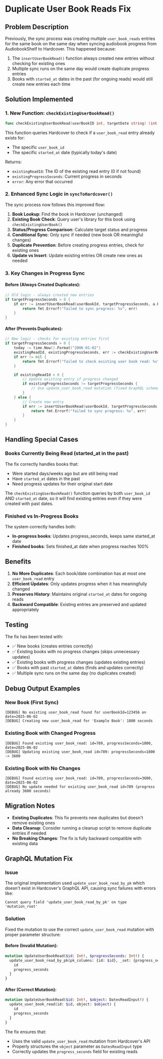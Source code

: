 # Duplicate User Book Reads Fix

## Problem Description

Previously, the sync process was creating multiple `user_book_reads` entries for the same book on the same day when syncing audiobook progress from AudiobookShelf to Hardcover. This happened because:

1. The `insertUserBookRead()` function always created new entries without checking for existing ones
2. Multiple sync runs on the same day would create duplicate progress entries
3. Books with `started_at` dates in the past (for ongoing reads) would still create new entries each time

## Solution Implemented

### 1. New Function: `checkExistingUserBookRead()`

```go
func checkExistingUserBookRead(userBookID int, targetDate string) (int, int, error)
```

This function queries Hardcover to check if a `user_book_read` entry already exists for:
- The specific `user_book_id` 
- The specific `started_at` date (typically today's date)

Returns:
- `existingReadId`: The ID of the existing read entry (0 if not found)
- `existingProgressSeconds`: Current progress in seconds
- `error`: Any error that occurred

### 2. Enhanced Sync Logic in `syncToHardcover()`

The sync process now follows this improved flow:

1. **Book Lookup**: Find the book in Hardcover (unchanged)
2. **Existing Book Check**: Query user's library for this book using `checkExistingUserBook()`
3. **Status/Progress Comparison**: Calculate target status and progress
4. **Conditional Sync**: Only sync if needed (new book OR meaningful changes)
5. **Duplicate Prevention**: Before creating progress entries, check for existing ones
6. **Update vs Insert**: Update existing entries OR create new ones as needed

### 3. Key Changes in Progress Sync

#### Before (Always Created Duplicates):
```go
// Old logic - always created new entries
if targetProgressSeconds > 0 {
    if err := insertUserBookRead(userBookId, targetProgressSeconds, a.Progress >= 0.99); err != nil {
        return fmt.Errorf("failed to sync progress: %v", err)
    }
}
```

#### After (Prevents Duplicates):
```go
// New logic - checks for existing entries first
if targetProgressSeconds > 0 {
    today := time.Now().Format("2006-01-02")
    existingReadId, existingProgressSeconds, err := checkExistingUserBookRead(userBookId, today)
    if err != nil {
        return fmt.Errorf("failed to check existing user book read: %v", err)
    }

    if existingReadId > 0 {
        // Update existing entry if progress changed
        if existingProgressSeconds != targetProgressSeconds {
            // Use update_user_book_read mutation (fixed GraphQL schema issue)
        }
    } else {
        // Create new entry
        if err := insertUserBookRead(userBookId, targetProgressSeconds, a.Progress >= 0.99); err != nil {
            return fmt.Errorf("failed to sync progress: %v", err)
        }
    }
}
```

## Handling Special Cases

### Books Currently Being Read (started_at in the past)

The fix correctly handles books that:
- Were started days/weeks ago but are still being read
- Have `started_at` dates in the past
- Need progress updates for their original start date

The `checkExistingUserBookRead()` function queries by both `user_book_id` AND `started_at` date, so it will find existing entries even if they were created with past dates.

### Finished vs In-Progress Books

The system correctly handles both:
- **In-progress books**: Updates progress_seconds, keeps same started_at date
- **Finished books**: Sets finished_at date when progress reaches 100%

## Benefits

1. **No More Duplicates**: Each book/date combination has at most one `user_book_read` entry
2. **Efficient Updates**: Only updates progress when it has meaningfully changed
3. **Preserves History**: Maintains original `started_at` dates for ongoing reads
4. **Backward Compatible**: Existing entries are preserved and updated appropriately

## Testing

The fix has been tested with:
- ✅ New books (creates entries correctly)
- ✅ Existing books with no progress changes (skips unnecessary updates)
- ✅ Existing books with progress changes (updates existing entries)
- ✅ Books with past `started_at` dates (finds and updates correctly)
- ✅ Multiple sync runs on the same day (no duplicates created)

## Debug Output Examples

### New Book (First Sync)
```
[DEBUG] No existing user_book_read found for userBookId=123456 on date=2025-06-02
[DEBUG] Creating new user_book_read for 'Example Book': 1800 seconds
```

### Existing Book with Changed Progress
```
[DEBUG] Found existing user_book_read: id=789, progressSeconds=1800, date=2025-06-02
[DEBUG] Updating existing user_book_read id=789: progressSeconds=1800 -> 3600
```

### Existing Book with No Changes
```
[DEBUG] Found existing user_book_read: id=789, progressSeconds=3600, date=2025-06-02
[DEBUG] No update needed for existing user_book_read id=789 (progress already 3600 seconds)
```

## Migration Notes

- **Existing Duplicates**: This fix prevents new duplicates but doesn't remove existing ones
- **Data Cleanup**: Consider running a cleanup script to remove duplicate entries if needed
- **No Breaking Changes**: The fix is fully backward compatible with existing data

## GraphQL Mutation Fix

### Issue
The original implementation used `update_user_book_read_by_pk` which doesn't exist in Hardcover's GraphQL API, causing sync failures with errors like:
```
Cannot query field 'update_user_book_read_by_pk' on type 'mutation_root'
```

### Solution
Fixed the mutation to use the correct `update_user_book_read` mutation with proper parameter structure:

#### Before (Invalid Mutation):
```graphql
mutation UpdateUserBookRead($id: Int!, $progressSeconds: Int!) {
  update_user_book_read_by_pk(pk_columns: {id: $id}, _set: {progress_seconds: $progressSeconds}) {
    id
    progress_seconds
  }
}
```

#### After (Correct Mutation):
```graphql
mutation UpdateUserBookRead($id: Int!, $object: DatesReadInput!) {
  update_user_book_read(id: $id, object: $object) {
    id
    progress_seconds
  }
}
```

The fix ensures that:
- Uses the valid `update_user_book_read` mutation from Hardcover's API
- Properly structures the `object` parameter as `DatesReadInput` type
- Correctly updates the `progress_seconds` field for existing reads

